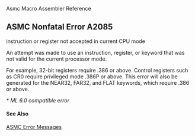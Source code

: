 Asmc Macro Assembler Reference

## ASMC Nonfatal Error A2085

instruction or register not accepted in current CPU mode

An attempt was made to use an instruction, register, or keyword that was not valid for the current processor mode.

For example, 32-bit registers require .386 or above. Control registers such as CR0 require privileged mode .386P or above. This error will also be generated for the NEAR32, FAR32, and FLAT keywords, which require .386 or above.

_* ML 6.0 compatible error_

#### See Also

[ASMC Error Messages](readme.md)